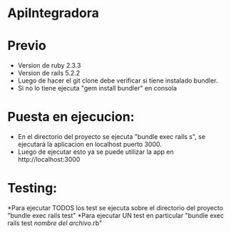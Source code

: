 # ApiIntegradora

# Previo
* Version de ruby 2.3.3
* Version de rails 5.2.2
* Luego de hacer el git clone debe verificar si tiene instalado bundler.
* Si no lo tiene ejecuta "gem install bundler" en consola

# Puesta en ejecucion:

* En el directorio del proyecto se ejecuta "bundle exec rails s", se ejecutará la aplicacion en localhost puerto 3000.
* Luego de ejecutar esto ya se puede utilizar la app en http://localhost:3000 

# Testing:

*Para ejecutar TODOS los test se ejecuta sobre el directorio del proyecto "bundle exec rails test"
*Para ejecutar UN test en particular "bundle exec rails test *nombre del archivo*.rb"



